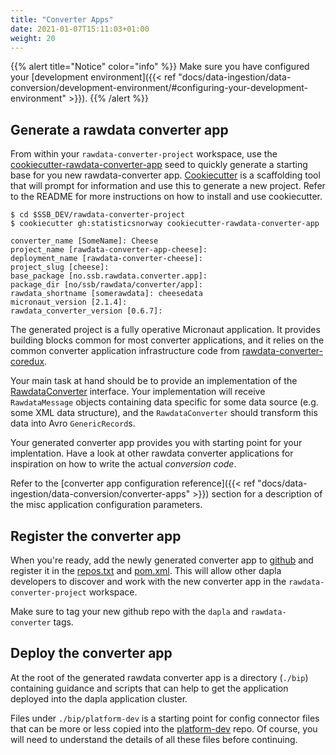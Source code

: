 ```yaml
---
title: "Converter Apps"
date: 2021-01-07T15:11:03+01:00
weight: 20
---
```


{{% alert title="Notice" color="info" %}}
Make sure you have configured your [development environment]({{< ref "docs/data-ingestion/data-conversion/development-environment/#configuring-your-development-environment" >}}).
{{% /alert %}}

## Generate a rawdata converter app

From within your `rawdata-converter-project` workspace, use the [cookiecutter-rawdata-converter-app](https://github.com/statisticsnorway/cookiecutter-rawdata-converter-app) seed to quickly generate a starting base for you new rawdata-converter app. [Cookiecutter](https://cookiecutter.readthedocs.io/) is a scaffolding tool that will prompt for information and use this to generate a new project. Refer to the README for more instructions on how to install and use cookiecutter.

```shell
$ cd $SSB_DEV/rawdata-converter-project
$ cookiecutter gh:statisticsnorway cookiecutter-rawdata-converter-app

converter_name [SomeName]: Cheese
project_name [rawdata-converter-app-cheese]:
deployment_name [rawdata-converter-cheese]:
project_slug [cheese]:
base_package [no.ssb.rawdata.converter.app]:
package_dir [no/ssb/rawdata/converter/app]:
rawdata_shortname [somerawdata]: cheesedata
micronaut_version [2.1.4]:
rawdata_converter_version [0.6.7]:
```

The generated project is a fully operative Micronaut application. It provides building blocks common for most converter applications, and it relies on the common converter application infrastructure code from [rawdata-converter-coredux](https://github.com/statisticsnorway/rawdata-converter-coredux).

Your main task at hand should be to provide an implementation of the [RawdataConverter](https://github.com/statisticsnorway/rawdata-converter-coredux/blob/master/src/main/java/no/ssb/rawdata/converter/core/convert/RawdataConverter.java) interface. Your implementation will receive `RawdataMessage` objects containing data specific for some data source (e.g. some XML data structure), and the `RawdataConverter` should transform this data into Avro `GenericRecord`s.

Your generated converter app provides you with starting point for your implentation. Have a look at other rawdata converter applications for inspiration on how to write the actual *conversion code*. 

Refer to the [converter app configuration reference]({{< ref "docs/data-ingestion/data-conversion/converter-apps" >}}) section for a description of the misc application configuration parameters.


## Register the converter app

When you're ready, add the newly generated converter app to [github](https://github.com/organizations/statisticsnorway/repositories/new) and register it in the [repos.txt](https://github.com/statisticsnorway/rawdata-converter-project/blob/master/repos.txt) and [pom.xml](https://github.com/statisticsnorway/rawdata-converter-project/blob/master/pom.xml). This will allow other dapla developers to discover and work with the new converter app in the `rawdata-converter-project` workspace.

Make sure to tag your new github repo with the `dapla` and `rawdata-converter` tags.


## Deploy the converter app

At the root of the generated rawdata converter app is a directory (`./bip`) containing guidance and scripts that can help to get the application deployed into the dapla application cluster.

Files under `./bip/platform-dev` is a starting point for config connector files that can be more or less copied into the [platform-dev](https://github.com/statisticsnorway/platform-dev) repo. Of course, you will need to understand the details of all these files before continuing.